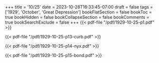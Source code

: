 +++
title = '10/25'
date = 2023-10-28T16:33:45-07:00
draft = false
tags = ['1929', 'October', 'Great Depression']
bookFlatSection = false
bookToc = true
bookHidden = false
bookCollapseSection = false
bookComments = true
bookSearchExclude = false
+++
{{< pdf-file "/pdf/1929-10-25-p1.pdf" >}}

{{< pdf-file "/pdf/1929-10-25-p13-curb.pdf" >}}

{{< pdf-file "/pdf/1929-10-25-p14-nyx.pdf" >}}

{{< pdf-file "/pdf/1929-10-25-p15-bond.pdf" >}}